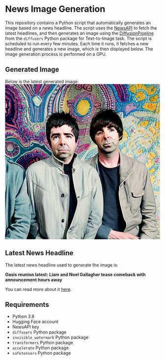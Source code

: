 # News Image Generation
This repository contains a Python script that automatically generates an image based on a news headline. The script uses the [NewsAPI](https://newsapi.org/) to fetch the latest headlines, and then generates an image using the [DiffusionPipeline](https://github.com/huggingface/diffusers) from the `diffusers` Python package for Text-to-Image task.
The script is scheduled to run every few minutes. Each time it runs, it fetches a new headline and generates a new image, which is then displayed below. The image generation process is performed on a GPU.

## Generated Image
Below is the latest generated image:
![Generated Image](image.png)

## Latest News Headline
The latest news headline used to generate the image is:

**Oasis reunion latest: Liam and Noel Gallagher tease comeback with announcement hours away**

You can read more about it [here](https://news.google.com/rss/articles/CBMizgFBVV95cUxOVFBXSnVibEZOdnZoZWVsamp4VTVIU2pyYVVHRjc2Nk5ybmhGbXhLSTZyQlhlRmxKbGdjWjdwVGZOdDJlaUhFS1FHSDhxQWdZS3JuTk5KcTlQcFhqaFhGOFRUUWQ0VVoyM3JNQm1Vd1JzWE5SVFdRdFF1bHhmY2wzTUtlUi16VGVzQ1daWkpjZnRLS1VYSzk0WF9QS0VPcDk0R2VGVXRjTktveEJDeGdjZDF0ZkdqcGVKWnhGdndoVDczVnpOd2Uyei1kNEZjUQ?oc=5).

## Requirements
- Python 3.8
- Hugging Face account
- NewsAPI key
- `diffusers` Python package
- `invisible_watermark` Python package
- `transformers` Python package
- `accelerate` Python package
- `safetensors` Python package
